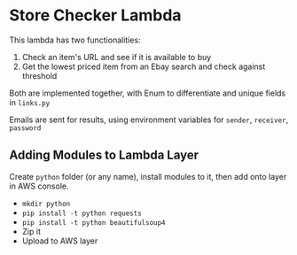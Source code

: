 # Store Checker Lambda

This lambda has two functionalities: 
1. Check an item's URL and see if it is available to buy
2. Get the lowest priced item from an Ebay search and check against threshold

Both are implemented together, with Enum to differentiate and unique fields in `links.py`

Emails are sent for results, using environment variables for `sender`, `receiver`, `password`

## Adding Modules to Lambda Layer

Create `python` folder (or any name), install modules to it, then add onto layer in AWS console.

- `mkdir python`
- `pip install -t python requests`
- `pip install -t python beautifulsoup4`
- Zip it
- Upload to AWS layer